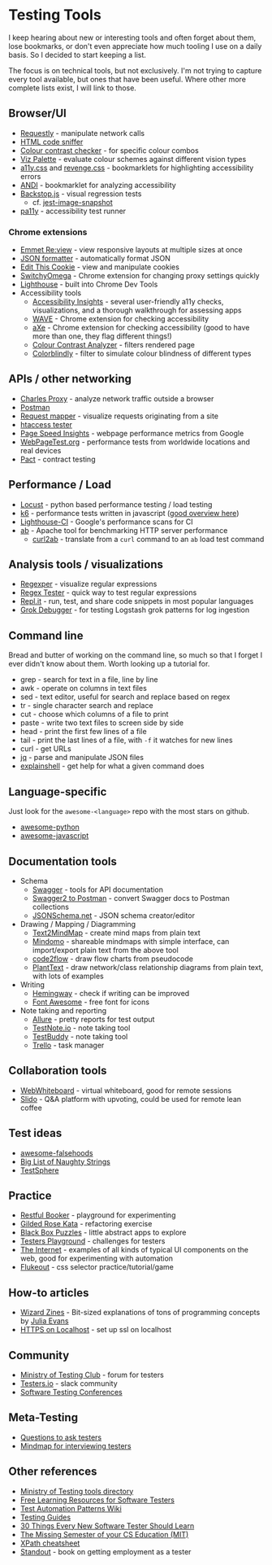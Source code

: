 # Testing Tools

I keep hearing about new or interesting tools and often forget about them, lose bookmarks, or don't even appreciate how much tooling I use on a daily basis. So I decided to start keeping a list.

The focus is on technical tools, but not exclusively. I'm not trying to capture every tool available, but ones that have been useful. Where other more complete lists exist, I will link to those.


## Browser/UI

* [Requestly](http://www.requestly.in) - manipulate network calls
* [HTML code sniffer](http://squizlabs.github.io/HTML_CodeSniffer/)
* [Colour contrast checker](https://webaim.org/resources/contrastchecker/) - for specific colour combos
* [Viz Palette](https://projects.susielu.com/viz-palette) - evaluate colour schemes against different vision types
* [a11y.css](https://ffoodd.github.io/a11y.css/) and [revenge.css](http://heydonworks.com/revenge_css_bookmarklet/) - bookmarklets for highlighting accessibility errors
* [ANDI](https://www.ssa.gov/accessibility/andi/help/install.html) - bookmarklet for analyzing accessibility
* [Backstop.js](https://github.com/garris/BackstopJS) - visual regression tests
  * cf. [jest-image-snapshot](https://github.com/americanexpress/jest-image-snapshot)
* [pa11y](https://github.com/pa11y/pa11y-ci) - accessibility test runner

### Chrome extensions

* [Emmet Re:view](https://chrome.google.com/webstore/detail/emmet-review/epejoicbhllgiimigokgjdoijnpaphdp?hl=en) - view responsive layouts at multiple sizes at once
* [JSON formatter](https://github.com/callumlocke/json-formatter) - automatically format JSON
* [Edit This Cookie](https://github.com/ETCExtensions/Edit-This-Cookie) - view and manipulate cookies
* [SwitchyOmega](https://github.com/FelisCatus/SwitchyOmega) - Chrome extension for changing proxy settings quickly
* [Lighthouse](https://github.com/GoogleChrome/lighthouse) - built into Chrome Dev Tools
* Accessibility tools
  * [Accessibility Insights](https://accessibilityinsights.io/en/) - several user-friendly a11y checks, visualizations, and a thorough walkthrough for assessing apps
  * [WAVE](https://chrome.google.com/webstore/detail/wave-evaluation-tool/jbbplnpkjmmeebjpijfedlgcdilocofh) - Chrome extension for checking accessibility
  * [aXe](https://chrome.google.com/webstore/detail/axe/lhdoppojpmngadmnindnejefpokejbdd) - Chrome extension for checking accessibility (good to have more than one, they flag different things!)
  * [Colour Contrast Analyzer](https://chrome.google.com/webstore/detail/color-contrast-analyzer/dagdlcijhfbmgkjokkjicnnfimlebcll) - filters rendered page
  * [Colorblindly](https://chrome.google.com/webstore/detail/colorblindly/floniaahmccleoclneebhhmnjgdfijgg) - filter to simulate colour blindness of different types

## APIs / other networking

* [Charles Proxy](https://www.charlesproxy.com/) - analyze network traffic outside a browser
* [Postman](https://www.getpostman.com/)
* [Request mapper](http://requestmap.webperf.tools/) - visualize requests originating from a site
* [htaccess tester](https://htaccess.madewithlove.be/)
* [Page Speed Insights](https://developers.google.com/speed/pagespeed/insights/) - webpage performance metrics from Google
* [WebPageTest.org](https://www.webpagetest.org/) - performance tests from worldwide locations and real devices
* [Pact](https://docs.pact.io/) - contract testing

## Performance / Load

* [Locust](https://locust.io/) - python based performance testing / load testing
* [k6](https://k6.io/) - performance tests written in javascript ([good overview here](https://www.mariedrake.com/post/shifting-performance-testing-to-the-left-with-k6))
* [Lighthouse-CI](https://github.com/GoogleChrome/lighthouse-ci) - Google's performance scans for CI
* [ab](https://httpd.apache.org/docs/2.4/programs/ab.html) - Apache tool for benchmarking HTTP server performance
  * [curl2ab](https://curl2ab.ahivert.dev/) - translate from a `curl` command to an `ab` load test command

## Analysis tools / visualizations

* [Regexper](https://regexper.com/) - visualize regular expressions
* [Regex Tester](https://www.regextester.com/) - quick way to test regular expressions
* [Repl.it](https://repl.it/languages) - run, test, and share code snippets in most popular languages
* [Grok Debugger](https://grokdebug.herokuapp.com/) - for testing Logstash grok patterns for log ingestion

## Command line

Bread and butter of working on the command line, so much so that I forget I ever didn't know about them. Worth looking up a tutorial for.

* grep - search for text in a file, line by line
* awk - operate on columns in text files
* sed - text editor, useful for search and replace based on regex
* tr - single character search and replace
* cut - choose which columns of a file to print
* paste - write two text files to screen side by side
* head - print the first few lines of a file
* tail - print the last lines of a file, with `-f` it watches for new lines
* curl - get URLs
* [jq](https://stedolan.github.io/jq/) - parse and manipulate JSON files
* [explainshell](https://explainshell.com/) - get help for what a given command does


## Language-specific

Just look for the `awesome-<language>` repo with the most stars on github.

* [awesome-python](https://github.com/vinta/awesome-python)
* [awesome-javascript](https://github.com/sorrycc/awesome-javascript)


## Documentation tools

* Schema
  * [Swagger](https://swagger.io/) - tools for API documentation
  * [Swagger2 to Postman](https://github.com/postmanlabs/swagger2-to-postman) - convert Swagger docs to Postman collections
  * [JSONSchema.net](https://jsonschema.net/#/editor) - JSON schema creator/editor
* Drawing / Mapping / Diagramming
  * [Text2MindMap](https://tobloef.com/text2mindmap/) - create mind maps from plain text
  * [Mindomo](https://www.mindomo.com) - shareable mindmaps with simple interface, can import/export plain text from the above tool
  * [code2flow](https://code2flow.com/app) - draw flow charts from pseudocode
  * [PlantText](https://www.planttext.com/) - draw network/class relationship diagrams from plain text, with lots of examples
* Writing
  * [Hemingway](http://www.hemingwayapp.com/) - check if writing can be improved
  * [Font Awesome](https://fontawesome.com/icons?d=gallery&m=free) - free font for icons
* Note taking and reporting
  * [Allure](http://allure.qatools.ru/) - pretty reports for test output
  * [TestNote.io](http://testnote.io/) - note taking tool
  * [TestBuddy](https://testbuddy.co/features) - note taking tool
  * [Trello](https://trello.com) - task manager


## Collaboration tools

* [WebWhiteboard](https://www.webwhiteboard.com/) - virtual whiteboard, good for remote sessions
* [Slido](https://www.sli.do/) - Q&A platform with upvoting, could be used for remote lean coffee


## Test ideas

* [awesome-falsehoods](https://github.com/kdeldycke/awesome-falsehood)
* [Big List of Naughty Strings](https://github.com/minimaxir/big-list-of-naughty-strings/blob/master/blns.txt)
* [TestSphere](https://www.ministryoftesting.com/dojo/series/testsphere)


## Practice

* [Restful Booker](https://restful-booker.herokuapp.com/) - playground for experimenting
* [Gilded Rose Kata](https://github.com/emilybache/GildedRose-Refactoring-Kata) - refactoring exercise
* [Black Box Puzzles](http://blackboxpuzzles.workroomprds.com/) - little abstract apps to explore
* [Testers Playground](http://testersplayground.herokuapp.com/) - challenges for testers
* [The Internet](https://the-internet.herokuapp.com/) - examples of all kinds of typical UI components on the web, good for experimenting with automation
* [Flukeout](http://flukeout.github.io/) - css selector practice/tutorial/game


## How-to articles

* [Wizard Zines](https://wizardzines.com/comics/) - Bit-sized explanations of tons of programming concepts by [Julia Evans](https://twitter.com/b0rk)
* [HTTPS on Localhost](https://medium.freecodecamp.org/how-to-get-https-working-on-your-local-development-environment-in-5-minutes-7af615770eec) - set up ssl on localhost


## Community

* [Ministry of Testing Club](https://club.ministryoftesting.com/) - forum for testers
* [Testers.io](http://testers.io) - slack community
* [Software Testing Conferences](https://testingconferences.org/)


## Meta-Testing

* [Questions to ask testers](https://gist.github.com/smariapena/b551d1c0e74483c09df5259c35c779c1)
* [Mindmap for interviewing testers](https://danashby.co.uk/2015/12/07/how-i-interview-testers/)


## Other references

* [Ministry of Testing tools directory](https://www.ministryoftesting.com/directories/tools)
* [Free Learning Resources for Software Testers](https://github.com/PaulWaltersDev/FreeLearningResourcesForSoftwareTesters)
* [Test Automation Patterns Wiki](https://testautomationpatterns.org)
* [Testing Guides](https://github.com/ckenst/testing-guides)
* [30 Things Every New Software Tester Should Learn](https://dojo.ministryoftesting.com/dojo/lessons/30-things-every-new-software-tester-should-learn)
* [The Missing Semester of your CS Education (MIT)](https://missing.csail.mit.edu/)
* [XPath cheatsheet](https://devhints.io/xpath#class-check)
* [Standout](https://leanpub.com/standout) - book on getting employment as a tester

